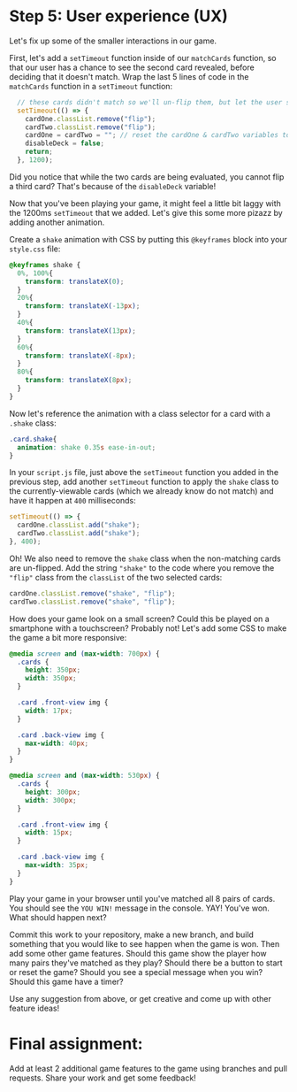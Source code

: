 # Step 5: User experience (UX)
Let's fix up some of the smaller interactions in our game.

First, let's add a `setTimeout` function inside of our `matchCards` function, so that our user has a chance to see the second card revealed, before deciding that it doesn't match. Wrap the last 5 lines of code in the `matchCards` function in a `setTimeout` function:
```js
  // these cards didn't match so we'll un-flip them, but let the user see them both before they disappear
  setTimeout(() => {
    cardOne.classList.remove("flip");
    cardTwo.classList.remove("flip");
    cardOne = cardTwo = ""; // reset the cardOne & cardTwo variables to empty string
    disableDeck = false;
    return;
  }, 1200);
```

Did you notice that while the two cards are being evaluated, you cannot flip a third card? That's because of the `disableDeck` variable!

Now that you've been playing your game, it might feel a little bit laggy with the 1200ms `setTimeout` that we added. Let's give this some more pizazz by adding another animation.

Create a `shake` animation with CSS by putting this `@keyframes` block into your `style.css` file:
```css
@keyframes shake {
  0%, 100%{
    transform: translateX(0);
  }
  20%{
    transform: translateX(-13px);
  }
  40%{
    transform: translateX(13px);
  }
  60%{
    transform: translateX(-8px);
  }
  80%{
    transform: translateX(8px);
  }
}
```

Now let's reference the animation with a class selector for a card with a `.shake` class:
```css
.card.shake{
  animation: shake 0.35s ease-in-out;
}
```

In your `script.js` file, just above the `setTimeout` function you added in the previous step, add another `setTimeout` function to apply the `shake` class to the currently-viewable cards (which we already know do not match) and have it happen at `400` milliseconds:
```js
setTimeout(() => {
  cardOne.classList.add("shake");
  cardTwo.classList.add("shake");
}, 400);
```

Oh! We also need to remove the `shake` class when the non-matching cards are un-flipped. Add the string `"shake"` to the code where you remove the `"flip"` class from the `classList` of the two selected cards:
```js
cardOne.classList.remove("shake", "flip");
cardTwo.classList.remove("shake", "flip");
```

How does your game look on a small screen? Could this be played on a smartphone with a touchscreen? Probably not! Let's add some CSS to make the game a bit more responsive:
```css
@media screen and (max-width: 700px) {
  .cards {
    height: 350px;
    width: 350px;
  }

  .card .front-view img {
    width: 17px;
  }

  .card .back-view img {
    max-width: 40px;
  }
}

@media screen and (max-width: 530px) {
  .cards {
    height: 300px;
    width: 300px;
  }

  .card .front-view img {
    width: 15px;
  }

  .card .back-view img {
    max-width: 35px;
  }
}
```

Play your game in your browser until you've matched all 8 pairs of cards. You should see the `YOU WIN!` message in the console. YAY! You've won. What should happen next?

Commit this work to your repository, make a new branch, and build something that you would like to see happen when the game is won. Then add some other game features. Should this game show the player how many pairs they've matched as they play? Should there be a button to start or reset the game? Should you see a special message when you win? Should this game have a timer?

Use any suggestion from above, or get creative and come up with other feature ideas! 

# Final assignment:
Add at least 2 additional game features to the game using branches and pull requests. 
Share your work and get some feedback!